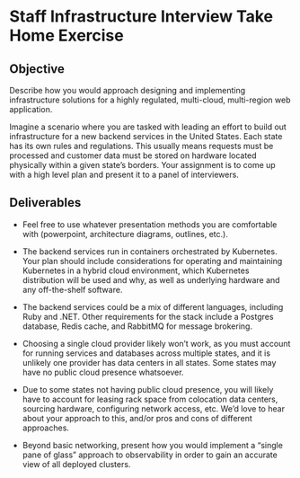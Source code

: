 # Staff Infrastructure Interview Take Home Exercise


## Objective

Describe how you would approach designing and implementing infrastructure
solutions for a highly regulated, multi-cloud, multi-region web application.

Imagine a scenario where you are tasked with leading an effort to build out
infrastructure for a new backend services in the United States. Each state has
its own rules and regulations. This usually means requests must be processed and
customer data must be stored on hardware located physically within a given
state’s borders. Your assignment is to come up with a high level plan and present
it to a panel of interviewers.

## Deliverables

* Feel free to use whatever presentation methods you are comfortable with (powerpoint, architecture diagrams, outlines, etc.).

* The backend services run in containers orchestrated by Kubernetes. Your plan
should include considerations for operating and maintaining Kubernetes in a hybrid
cloud environment, which Kubernetes distribution will be used and why, as well as
underlying hardware and any off-the-shelf software.

* The backend services could be a mix of different languages, including Ruby and
.NET. Other requirements for the stack include a Postgres database, Redis cache,
and RabbitMQ for message brokering.

* Choosing a single cloud provider likely won’t work, as you must account for running
services and databases across multiple states, and it is unlikely one provider
has data centers in all states. Some states may have no public cloud presence whatsoever.

* Due to some states not having public cloud presence, you will likely have to
account for leasing rack space from colocation data centers, sourcing hardware,
configuring network access, etc. We’d love to hear about your approach to this,
and/or pros and cons of different approaches.

* Beyond basic networking, present how you would implement a “single pane of glass”
approach to observability in order to gain an accurate view of all deployed clusters.
